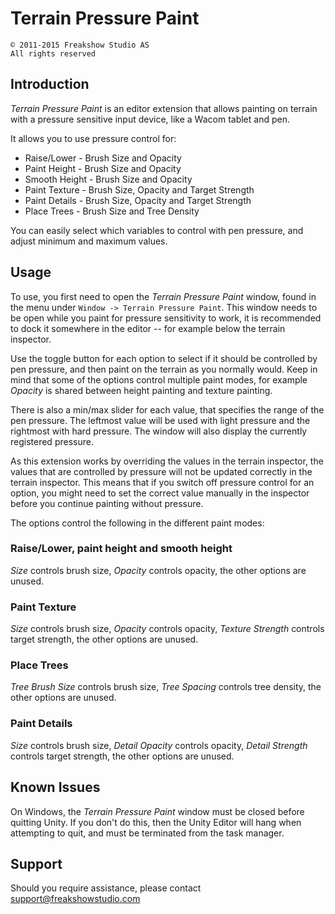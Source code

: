 Terrain Pressure Paint
======================


    © 2011-2015 Freakshow Studio AS
    All rights reserved


Introduction
------------

*Terrain Pressure Paint* is an editor extension that allows painting on terrain with a pressure sensitive input device, like a Wacom tablet and pen.

It allows you to use pressure control for:

 * Raise/Lower - Brush Size and Opacity
 * Paint Height - Brush Size and Opacity
 * Smooth Height - Brush Size and Opacity
 * Paint Texture - Brush Size, Opacity and Target Strength
 * Paint Details - Brush Size, Opacity and Target Strength
 * Place Trees - Brush Size and Tree Density

You can easily select which variables to control with pen pressure, and adjust minimum and maximum values.


Usage
-----

To use, you first need to open the *Terrain Pressure Paint* window, found in the menu under ```Window -> Terrain Pressure Paint```. This window needs to be open while you paint for pressure sensitivity to work, it is recommended to dock it somewhere in the editor -- for example below the terrain inspector.

Use the toggle button for each option to select if it should be controlled by pen pressure, and then paint on the terrain as you normally would. Keep in mind that some of the options control multiple paint modes, for example *Opacity* is shared between height painting and texture painting.

There is also a min/max slider for each value, that specifies the range of the pen pressure. The leftmost value will be used with light pressure and the rightmost with hard pressure. The window will also display the currently registered pressure.

As this extension works by overriding the values in the terrain inspector, the values that are controlled by pressure will not be updated correctly in the terrain inspector. This means that if you switch off pressure control for an option, you might need to set the correct value manually in the inspector before you continue painting without pressure.

The options control the following in the different paint modes:

### Raise/Lower, paint height and smooth height

*Size* controls brush size, *Opacity* controls opacity, the other options are unused.

### Paint Texture

*Size* controls brush size, *Opacity* controls opacity, *Texture Strength* controls target strength, the other options are unused.

### Place Trees

*Tree Brush Size* controls brush size, *Tree Spacing* controls tree density, the other options are unused.

### Paint Details

*Size* controls brush size, *Detail Opacity* controls opacity, *Detail Strength* controls target strength, the other options are unused.


Known Issues
------------

On Windows, the *Terrain Pressure Paint* window must be closed before quitting Unity. If you don't do this, then the Unity Editor will hang when attempting to quit, and must be terminated from the task manager.


Support
-------

Should you require assistance, please contact <support@freakshowstudio.com>
